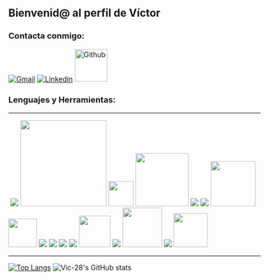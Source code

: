 ## Bienvenid@ al perfil de Víctor


### Contacta conmigo:

  [![Gmail](https://www.vectorlogo.zone/logos/gmail/gmail-icon.svg)](mailto:delgadobatistavictor@gmail.com)   [![Linkedin](https://www.vectorlogo.zone/logos/linkedin/linkedin-icon.svg)](https://www.linkedin.com/in/victordelgadobatista/)   [<img src="https://www.vectorlogo.zone/logos/github/github-tile.svg" title="" alt="Github" width="65">](https://github.com/Vic-28)


### Lenguajes y Herramientas:

---

 <img title="" src="https://www.vectorlogo.zone/logos/java/java-ar21.svg" alt=""> ![](https://www.vectorlogo.zone/logos/springio/springio-ar21.svg) <img src="https://www.vectorlogo.zone/logos/dotnet/dotnet-horizontal.svg" title="" alt="" width="172"> <img title="" src="https://upload.wikimedia.org/wikipedia/commons/thumb/6/6a/JavaScript-logo.png/600px-JavaScript-logo.png" alt="" width="50"> <img title="" src="https://www.vectorlogo.zone/logos/sass-lang/sass-lang-ar21.svg" alt="" width="106"> ![](https://www.vectorlogo.zone/logos/w3_html5/w3_html5-icon.svg) ![](https://www.vectorlogo.zone/logos/w3_css/w3_css-icon.svg) <img src="https://d7umqicpi7263.cloudfront.net/img/product/4361b5cc-a22a-4443-b597-a45020eafed1.com/129a714988887821f11b920c663942a6" title="" alt="" width="90"> <img title="" src="https://upload.wikimedia.org/wikipedia/commons/thumb/b/bd/Logo_C_sharp.svg/1200px-Logo_C_sharp.svg.png" alt="" width="57"> ![](https://www.vectorlogo.zone/logos/git-scm/git-scm-icon.svg) ![](https://www.vectorlogo.zone/logos/typescriptlang/typescriptlang-icon.svg) ![](https://www.vectorlogo.zone/logos/reactjs/reactjs-icon.svg) ![](https://www.vectorlogo.zone/logos/angular/angular-icon.svg) <img title="" src="https://cdn.iconscout.com/icon/free/png-256/free-mysql-logo-icon-download-in-svg-png-gif-file-formats--technology-social-media-company-brand-vol-5-pack-logos-icons-2945040.png?f=webp&w=256" alt="" width="63"> ![](https://www.vectorlogo.zone/logos/postgresql/postgresql-icon.svg) <img src="https://www.vectorlogo.zone/logos/docker/docker-official.svg" title="" alt="" width="79">  ![](https://www.vectorlogo.zone/logos/getpostman/getpostman-icon.svg) <img title="" src="https://upload.vectorlogo.zone/logos/getbootstrap/images/987f8f6c-263a-47b1-a85d-853cfca215d9.svg" alt="" width="68">

---

[![Top Langs](https://github-readme-stats.vercel.app/api/top-langs/?username=Vic-28&layout=compact&locale=es)](https://github.com/Vic-28/github-readme-stats)  ![Vic-28's GitHub stats](https://github-readme-stats.vercel.app/api/?username=Vic-28&locale=es&show_icons=true)

